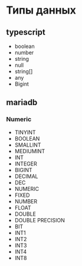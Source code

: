 # Типы данных

## typescript

* boolean
* number
* string
* null
* string[]
* any
* Bigint

## mariadb

### Numeric

* TINYINT
* BOOLEAN
* SMALLINT
* MEDIUMINT
* INT
* INTEGER
* BIGINT
* DECIMAL
* DEC
* NUMERIC
* FIXED
* NUMBER
* FLOAT
* DOUBLE
* DOUBLE PRECISION
* BIT
* INT1
* INT2
* INT3
* INT4
* INT8